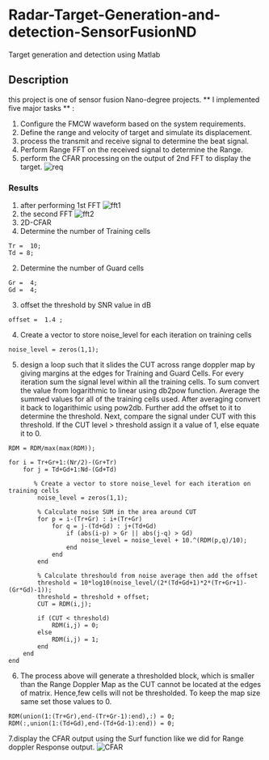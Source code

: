 # Radar-Target-Generation-and-detection-SensorFusionND
Target generation and detection using Matlab
## Description
this project is one of sensor fusion Nano-degree projects.
** I implemented five major tasks ** :
1. Configure the FMCW waveform based on the system requirements.
2. Define the range and velocity of target and simulate its displacement.
3. process the transmit and receive signal to determine the beat signal.
4. Perform Range FFT on the received signal to determine the Range.
5. perform the CFAR processing on the output of 2nd FFT to display the target.
![req](https://i.ibb.co/tsyHz4r/image11.png)

### Results
1. after performing 1st FFT
![fft1](https://i.ibb.co/K2MwtjJ/2.png)
2. the second FFT
![fft2](https://i.ibb.co/jTSpWwr/3.png)
3. 2D-CFAR
 1. Determine the number of Training cells
 ```
 Tr =  10;
 Td = 8;
```
2. Determine the number of Guard cells
```
Gr =  4;
Gd =  4;

```
3. offset the threshold by SNR value in dB
```
offset =  1.4 ;
```
4. Create a vector to store noise_level for each iteration on training cells
```
noise_level = zeros(1,1);
```
5. design a loop such that it slides the CUT across range doppler map by
giving margins at the edges for Training and Guard Cells.
For every iteration sum the signal level within all the training
cells. To sum convert the value from logarithmic to linear using db2pow
function. Average the summed values for all of the training
cells used. After averaging convert it back to logarithimic using pow2db.
Further add the offset to it to determine the threshold. Next, compare the
signal under CUT with this threshold. If the CUT level > threshold assign
it a value of 1, else equate it to 0.
```
RDM = RDM/max(max(RDM));

for i = Tr+Gr+1:(Nr/2)-(Gr+Tr)
    for j = Td+Gd+1:Nd-(Gd+Td)
        
       % Create a vector to store noise_level for each iteration on training cells
        noise_level = zeros(1,1);
        
        % Calculate noise SUM in the area around CUT
        for p = i-(Tr+Gr) : i+(Tr+Gr)
            for q = j-(Td+Gd) : j+(Td+Gd)
                if (abs(i-p) > Gr || abs(j-q) > Gd)
                    noise_level = noise_level + 10.^(RDM(p,q)/10);
                end
            end
        end
        
        % Calculate threshould from noise average then add the offset
        threshold = 10*log10(noise_level/(2*(Td+Gd+1)*2*(Tr+Gr+1)-(Gr*Gd)-1));
        threshold = threshold + offset;
        CUT = RDM(i,j);
        
        if (CUT < threshold)
            RDM(i,j) = 0;
        else
            RDM(i,j) = 1;
        end
    end
end
```
6. The process above will generate a thresholded block, which is smaller 
than the Range Doppler Map as the CUT cannot be located at the edges of
matrix. Hence,few cells will not be thresholded. To keep the map size same
set those values to 0.
```
RDM(union(1:(Tr+Gr),end-(Tr+Gr-1):end),:) = 0;  
RDM(:,union(1:(Td+Gd),end-(Td+Gd-1):end)) = 0;
```
7.display the CFAR output using the Surf function like we did for Range
doppler Response output.
![CFAR](https://i.ibb.co/gwbVHCC/1.png)
